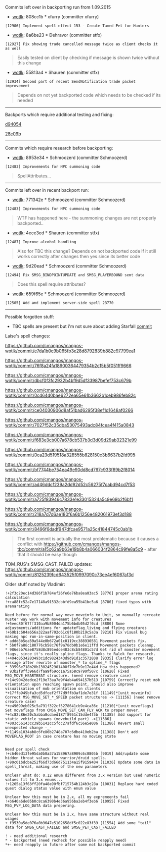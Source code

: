 Commits left over in backporting run from 1.09.2015

* [wotlk](http://github.com/cmangos/mangos-wotlk/commit/808cc1b): 808cc1b * xfurry (committer xfurry)
```
[12906] Implement spell effect 153 - Create Tamed Pet for Hunters
```
* [wotlk](http://github.com/cmangos/mangos-wotlk/commit/8a6be23): 8a6be23 * Dehravor (committer stfx)
```
[12927] Fix showing trade cancelled message twice as client checks it as well
```
> Easily tested on client by checking if message is shown twice without this change

* [wotlk](http://github.com/cmangos/mangos-wotlk/commit/55813a4): 55813a4 * Shauren (committer stfx)
```
[12934] Second part of recent SendNotification trade packet improvement
```
> Depends on not yet backported code which needs to be checked if its needed

---
Backports which require additional testing and fixing:

[d94054](http://github.com/cmangos/mangos-tbc/commit/d94054abab9541586bf1fbecb6c8a3edb2a464e7)

[28c09b](http://github.com/cmangos/mangos-tbc/commit/28c09bce045722ccaab0a8c3765d8c22c4f0e792)

---
Commits which require research before backporting:

* [wotlk](http://github.com/cmangos/mangos-wotlk/commit/8953e34): 8953e34 * Schmoozerd (committer Schmoozerd)
```
[12483] Improvements for NPC summoning code
```
> SpellAttributes...

---
Commits left over in recent backport run:

* [wotlk](http://github.com/cmangos/mangos-wotlk/commit/771342e): 771342e * Schmoozerd (committer Schmoozerd)
```
[12483] Improvements for NPC summoning code
```
> WTF has happened here - the summoning changes are not properly backported..

* [wotlk](http://github.com/cmangos/mangos-wotlk/commit/4ece3ed): 4ece3ed * Shauren (committer stfx)
```
[12487] Improve alcohol handling
```
> Also for TBC this change? Depends on not backported code
> If it still works correctly after changes then yes since its better code

* [wotlk](http://github.com/cmangos/mangos-wotlk/commit/9d20ead): 9d20ead * Schmoozerd (committer Schmoozerd)
```
[12494] Fix SMSG_BINDPOINTUPDATE and SMSG_PLAYERBOUND sent data
```
> Does this spell require attributes?

* [wotlk](http://github.com/cmangos/mangos-wotlk/commit/659f65e): 659f65e * Schmoozerd (committer Schmoozerd)
```
[12505] Add and implement server-side spell 23770
```
***
Possible forgotten stuff:

* TBC spells are present but i'm not sure about adding Starfall [commit](https://github.com/cmangos/mangos-wotlk/commit/aa65a175298693499202429368514814d2a45d17)

Laise's spell changes:

https://github.com/cmangos/mangos-wotlk/commit/e7da1b0c9b065fb3e28d8792839b882c97799ea1

https://github.com/cmangos/mangos-wotlk/commit/76f8a24fa18600364479354b2c15b5f051ff9666

https://github.com/cmangos/mangos-wotlk/commit/dbcf0f3fc2932b4bf9d5df33987befef753c679b

https://github.com/cmangos/mangos-wotlk/commit/0cd64d0bae6272ea65e61b3662b1ceb986feb82c

https://github.com/cmangos/mangos-wotlk/commit/ce04030906d8af51bad6295f38ef1d1648af0266

https://github.com/cmangos/mangos-wotlk/commit/7027f52c35dba53075493adc84fcea4f415a0843

https://github.com/cmangos/mangos-wotlk/commit/f683e3cb007a678cb537b3d3d09d29ab32321e99

https://github.com/cmangos/mangos-wotlk/commit/0ca23d519518a328555b828150c3b6637b2fd995

https://github.com/cmangos/mangos-wotlk/commit/bf7744be754ea49e90dd8cd767c933f89b2f8014

https://github.com/cmangos/mangos-wotlk/commit/ad46ddcf239a2dd92d52c56275f7cabd94cd7f53

https://github.com/cmangos/mangos-wotlk/commit/a725f83946c7833e1e33015324a5c9e69b2f6bf1

https://github.com/cmangos/mangos-wotlk/commit/218a7d7d6ae180f6a6b1256e482061973ef3d188

https://github.com/cmangos/mangos-wotlk/commit/8496f6dadf947dfcae9571a25c41844745c0ab1b

> The first commit is actually the most problematic because it causes a conflict with https://github.com/cmangos/mangos-tbc/commit/a15c62a9b63e19b8b4a066034f2864c99fe8a5c9 - after that it should be easy though


TOM_RUS's SMSG_CAST_FAILED updates:
https://github.com/cmangos/mangos-wotlk/commit/8125239fcd643525f0997090c73ee4ef6067af3d


Older stuff noted by Vladimir:

	!+2f3c20ec14d386f1b784ef26fe6e76ba8ea03ac5 [8776] proper arena rating calculation
	!+ca88fc52a7e17148a91532cbbfd9ea55b41bc5a6 [8780] fixed typos with arenarating

	Need before for normal way move moveinfo to Unit, so manually recreate muster way work with movement info for creatures
	!+5eec80f67ff310aa9b8004da175b6bdb05d2f0cd [8880] Some adjustments/additions for updateflag_living and flying creatures
	!+60b1c604a656a322aaf702c61c8f180b219c5a3a [9210] Fix visual bug making npc run-in-same-position in client.
	* addd8b5ea59a544e0b672a01c0119cc388930581 Movement packets fix.
	* 5b0f7a88c180776cb58c76f9a78db0b1e6e11ffd Movement packets cleanup.
	* 986e5b76ae8758d8c895edce483c8cb84801c57d Get rid of monster movement flags, since it's really spline flags. Thanks to Ralek for research.
	!+404c8534283493c1dc9824343d9d91d1c3572808 [9335] Clarify error log message after rewrite of monster_* to spline_* flags
	* 33596e718b20b1302452901408f7de7b9e17e44d How this happened?
	* 93b2f8ff3966d7faa9f69cc1a75a58c9790f507c [10620] Fixed MSG_MOVE_HEARTBEAT structure. (need remove creature case)
	*+14c9042dedce2f19e73aa7e9f4ab4a694157b513 [10759] Correctly reset mob orientation upon reaching spawn point. Should also improve visualisation of mob orientation on clients
	*+17ffb949bfa3cd5dfcef2f77d9ffb3af1de7e31f [11149]*[unit moveinfo] Correct MSG_MOVE_SET_*_SPEED packet structures -> [11156] (need remove creature case)
	*+e49699eb025c5a791f322cf5278641cb9e4ca36c [11210]*[unit moveflags] Set moveflags from CMSG_MOVE_SET_CAN_FLY_ACK to proper mover.
	*+4c82c86e20c5abba0cdaed187f8951c15dde4f5b [11385] Add support for static vehicle spawns (movebuild part) ->[11386]
	*+003c56143cc39b5142cc5fcc27afdf6c56e5e006 [11386] Revert small unexpected change -_-
	*+1149a1034ab8c6fe86b2748a707c6dbe410eb2ba [11388] Don't add MOVEFLAG_ROOT in case creature has no moving state


	Need per spell check
	!+c646ed13fe95da0b0a37a158967a8909c6c0805b [9019] Add/update some hidden threat values for warrior/druid spells.
	!+90c01bdcba252f66d73d66d751134a15f9159404 [11036] Update some data in spell_threat, making use of the new parameters

	Unclear what do: 0.12 enum different from 3.x version but used numeric values fit to 3.x enums...
	!+1265a13f63ff20fa48a90fbf715754b124b3c28a [10031] Replace hard coded quest dialog status value with enum value

	Unclear how this must be in 2.x, all my expremeents fail
	!+b640a6de05b0c8ca6390b4e36a956ba2eb4f3eb6 [10955] Fixed MSG_PVP_LOG_DATA data prepering.

	Unclear how this must be in 2.x, have same structure without real usages
	+ f9530a5de076a0b9647e5102658df5c022e83f39 [11554] Add some "tail" data for SMSG_CAST_FAILED and SMSG_PET_CAST_FAILED

	! - need additional research
	* - backported (need recheck for possible reapply need)
	*+- need reapply in future after some not backported commit